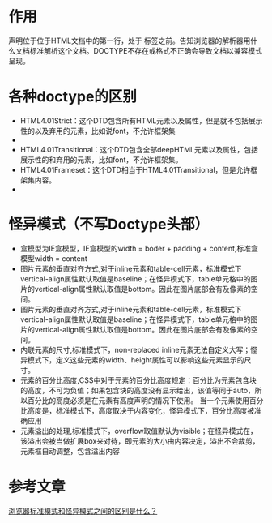 # 作用
<!DOCTYPE>声明位于位于HTML文档中的第一行，处于 <html> 标签之前。告知浏览器的解析器用什么文档标准解析这个文档。DOCTYPE不存在或格式不正确会导致文档以兼容模式呈现。
# 各种doctype的区别
- HTML4.01Strict：这个DTD包含所有HTML元素以及属性，但是就不包括展示性的以及弃用的元素，比如说font，不允许框架集
- 
- HTML4.01Transitional：这个DTD包含全部deepHTML元素以及属性，包括展示性的和弃用的元素，比如font，不允许框架集。
- HTML4.01Frameset：这个DTD相当于HTML4.01Transitional，但是允许框架集内容。
- <!DOCTYPE html>

# 怪异模式（不写Doctype头部）
- 盒模型为IE盒模型，IE盒模型的width = boder + padding + content,标准盒模型width = content
- 图片元素的垂直对齐方式,对于inline元素和table-cell元素，标准模式下vertical-align属性默认取值是baseline；在怪异模式下，table单元格中的图片的vertical-align属性默认取值是bottom。因此在图片底部会有及像素的空间。
- 图片元素的垂直对齐方式,对于inline元素和table-cell元素，标准模式下vertical-align属性默认取值是baseline；在怪异模式下，table单元格中的图片的vertical-align属性默认取值是bottom。因此在图片底部会有及像素的空间。
- 内联元素的尺寸,标准模式下，non-replaced inline元素无法自定义大写；怪异模式下，定义这些元素的width、height属性可以影响这些元素显示的尺寸。
- 元素的百分比高度,CSS中对于元素的百分比高度规定：百分比为元素包含块的高度，不可为负值；如果包含块的高度没有显示给出，该值等同于auto，所以百分比的高度必须是在元素有高度声明的情况下使用。 当一个元素使用百分比高度是，标准模式下，高度取决于内容变化，怪异模式下，百分比高度被准确应用 
- 元素溢出的处理,标准模式下，overflow取值默认为visible；在怪异模式在，该溢出会被当做扩展box来对待，即元素的大小由内容决定，溢出不会裁剪，元素框自动调整，包含溢出内容
# 参考文章
[浏览器标准模式和怪异模式之间的区别是什么？](https://blog.csdn.net/qq_31059475/article/details/78010601)